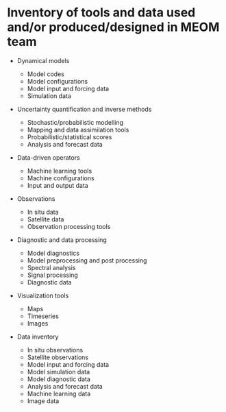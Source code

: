 # Inventory of tools and data used and/or produced/designed in MEOM team


- Dynamical models
  * Model codes
  * Model configurations
  * Model input and forcing data
  * Simulation data

- Uncertainty quantification and inverse methods
  * Stochastic/probabilistic modelling
  * Mapping and data assimilation tools
  * Probabilistic/statistical scores
  * Analysis and forecast data

- Data-driven operators
  * Machine learning tools
  * Machine configurations
  * Input and output data

- Observations
  * In situ data
  * Satellite data
  * Observation processing tools

- Diagnostic and data processing
  * Model diagnostics
  * Model preprocessing and post processing
  * Spectral analysis
  * Signal processing
  * Diagnostic data

- Visualization tools
  * Maps
  * Timeseries
  * Images

- Data inventory
  * In situ observations
  * Satellite observations
  * Model input and forcing data
  * Model simulation data
  * Model diagnostic data
  * Analysis and forecast data
  * Machine learning data
  * Image data

